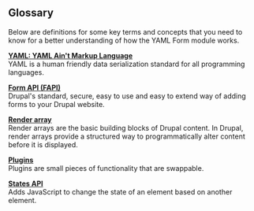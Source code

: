 Glossary
--------

Below are definitions for some key terms and concepts that you need to know 
for a better understanding of how the YAML Form module works.
 
**[YAML: YAML Ain't Markup Language](http://yaml.org/)**  
YAML is a human friendly data serialization standard for all programming 
languages.

**[Form API (FAPI)](https://www.drupal.org/node/2117411)**  
Drupal's standard, secure, easy to use and easy to extend way of adding 
forms to your Drupal website.

**[Render array](https://www.drupal.org/developing/api/8/render/arrays)**  
Render arrays are the basic building blocks of Drupal content. In Drupal, 
render arrays provide a structured way to programmatically alter content 
before it is displayed. 

**[Plugins](https://www.drupal.org/developing/api/8/plugins)**  
Plugins are small pieces of functionality that are swappable.

**[States API](https://api.drupal.org/api/drupal/core%21includes%21common.inc/function/drupal_process_states)**  
Adds JavaScript to change the state of an element based on another element. 
